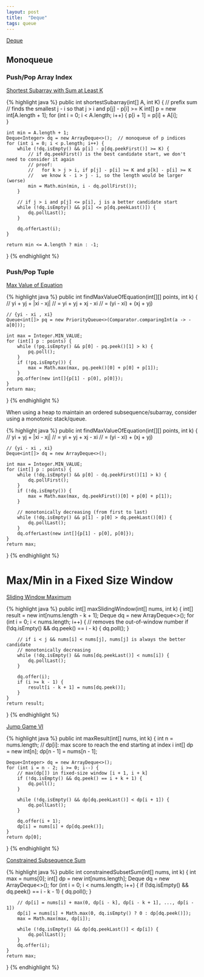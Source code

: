 ```yaml
---
layout: post
title:  "Deque"
tags: queue
---
```

[Deque](https://docs.oracle.com/en/java/javase/14/docs/api/java.base/java/util/Deque.html)

## Monoqueue

### Push/Pop Array Index

[Shortest Subarray with Sum at Least K][shortest-subarray-with-sum-at-least-k]

{% highlight java %}
public int shortestSubarray(int[] A, int K) {
    // prefix sum
    // finds the smallest j - i so that j > i and p[j] - p[i] >= K
    int[] p = new int[A.length + 1];
    for (int i = 0; i < A.length; i++) {
        p[i + 1] = p[i] + A[i];   
    }

    int min = A.length + 1;
    Deque<Integer> dq = new ArrayDeque<>();  // monoqueue of p indices
    for (int i = 0; i < p.length; i++) {
        while (!dq.isEmpty() && p[i] - p[dq.peekFirst()] >= K) {
            // if dq.peekFirst() is the best candidate start, we don't need to consider it again
            // proof:
            //   for k > j > i, if p[j] - p[i] >= K and p[k] - p[i] >= K
            //   we know k - i > j - i, so the length would be larger (worse)
            min = Math.min(min, i - dq.pollFirst());
        }

        // if j > i and p[j] <= p[i], j is a better candidate start
        while (!dq.isEmpty() && p[i] <= p[dq.peekLast()]) {
            dq.pollLast();
        }

        dq.offerLast(i);
    }

    return min <= A.length ? min : -1;
}
{% endhighlight %}

### Push/Pop Tuple

[Max Value of Equation][max-value-of-equation]

{% highlight java %}
public int findMaxValueOfEquation(int[][] points, int k) {
    // yi + yj + |xi - xj|
    // = yi + yj + xj - xi
    // = (yi - xi) + (xj + yj)

    // {yi - xi , xi}
    Queue<int[]> pq = new PriorityQueue<>(Comparator.comparingInt(a -> -a[0]));

    int max = Integer.MIN_VALUE;
    for (int[] p : points) {
        while (!pq.isEmpty() && p[0] - pq.peek()[1] > k) {
            pq.poll();
        }
        if (!pq.isEmpty()) {
            max = Math.max(max, pq.peek()[0] + p[0] + p[1]);
        }
        pq.offer(new int[]{p[1] - p[0], p[0]});
    }
    return max;
}
{% endhighlight %}

When using a heap to maintain an ordered subsequence/subarray, consider using a monotonic stack/queue.

{% highlight java %}
public int findMaxValueOfEquation(int[][] points, int k) {
    // yi + yj + |xi - xj|
    // = yi + yj + xj - xi
    // = (yi - xi) + (xj + yj)

    // {yi - xi , xi}
    Deque<int[]> dq = new ArrayDeque<>();

    int max = Integer.MIN_VALUE;
    for (int[] p : points) {
        while (!dq.isEmpty() && p[0] - dq.peekFirst()[1] > k) {
            dq.pollFirst();
        }
        if (!dq.isEmpty()) {
            max = Math.max(max, dq.peekFirst()[0] + p[0] + p[1]);
        }

        // monotonically decreasing (from first to last)
        while (!dq.isEmpty() && p[1] - p[0] > dq.peekLast()[0]) {
            dq.pollLast();
        }
        dq.offerLast(new int[]{p[1] - p[0], p[0]});
    }
    return max;
}
{% endhighlight %}

# Max/Min in a Fixed Size Window

[Sliding Window Maximum][sliding-window-maximum]

{% highlight java %}
public int[] maxSlidingWindow(int[] nums, int k) {
    int[] result = new int[nums.length - k + 1];
    Deque<Integer> dq = new ArrayDeque<>();
    for (int i = 0; i < nums.length; i++) {
        // removes the out-of-window number
        if (!dq.isEmpty() && dq.peek() == i - k) {
            dq.poll();
        }

        // if i < j && nums[i] < nums[j], nums[j] is always the better candidate
        // monotonically decreasing
        while (!dq.isEmpty() && nums[dq.peekLast()] < nums[i]) {
            dq.pollLast();
        }

        dq.offer(i);
        if (i >= k - 1) {
            result[i - k + 1] = nums[dq.peek()];
        }
    }
    return result;
}
{% endhighlight %}

[Jump Game VI][jump-game-vi]

{% highlight java %}
public int maxResult(int[] nums, int k) {
    int n = nums.length;
    // dp[i]: max score to reach the end starting at index i
    int[] dp = new int[n];
    dp[n - 1] = nums[n - 1];

    Deque<Integer> dq = new ArrayDeque<>();
    for (int i = n - 2; i >= 0; i--) {
        // max(dp[]) in fixed-size window [i + 1, i + k]
        if (!dq.isEmpty() && dq.peek() == i + k + 1) {
            dq.poll();
        }

        while (!dq.isEmpty() && dp[dq.peekLast()] < dp[i + 1]) {
            dq.pollLast();
        }

        dq.offer(i + 1);
        dp[i] = nums[i] + dp[dq.peek()];
    }
    return dp[0];
}
{% endhighlight %}

[Constrained Subsequence Sum][constrained-subsequence-sum]

{% highlight java %}
public int constrainedSubsetSum(int[] nums, int k) {
    int max = nums[0];
    int[] dp = new int[nums.length];
    Deque<Integer> dq = new ArrayDeque<>();
    for (int i = 0; i < nums.length; i++) {
        if (!dq.isEmpty() && dq.peek() == i - k - 1) {
            dq.poll();
        }

        // dp[i] = nums[i] + max(0, dp[i - k], dp[i - k + 1], ..., dp[i - 1])
        dp[i] = nums[i] + Math.max(0, dq.isEmpty() ? 0 : dp[dq.peek()]);
        max = Math.max(max, dp[i]);

        while (!dq.isEmpty() && dp[dq.peekLast()] < dp[i]) {
            dq.pollLast();
        }
        dq.offer(i);
    }
    return max;
}
{% endhighlight %}

[constrained-subsequence-sum]: https://leetcode.com/problems/constrained-subsequence-sum/
[jump-game-vi]: https://leetcode.com/problems/jump-game-vi/
[max-value-of-equation]: https://leetcode.com/problems/max-value-of-equation/
[shortest-subarray-with-sum-at-least-k]: https://leetcode.com/problems/shortest-subarray-with-sum-at-least-k/
[sliding-window-maximum]: https://leetcode.com/problems/sliding-window-maximum/
